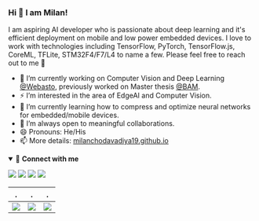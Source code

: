 ### Hi 👋 I am Milan!

I am aspiring AI developer who is passionate about deep learning and it's efficient deployment on mobile and low power embedded devices. I love to work with technologies including TensorFlow, PyTorch, TensorFlow.js, CoreML, TFLite, STM32F4/F7/L4 to name a few. Please feel free to reach out to me 🙂

- 🔭 I’m currently working on Computer Vision and Deep Learning [@Webasto](https://www.webasto-group.com/de/), previously worked on Master thesis [@BAM](https://www.bam.de/Navigation/EN/Home/home.html).
- ⚡ I’m interested in the area of EdgeAI and Computer Vision.
- 🌱 I’m currently learning how to compress and optimize neural networks for embedded/mobile devices.
- 👯 I’m always open to meaningful collaborations.
- 😄 Pronouns: He/His
- 📫 More details: [milanchodavadiya19.github.io](https://[milanchodavadiya19.github.io/)

<details open>
<summary>🤝 <b>Connect with me</b></summary>

<p align = "center">

[<img src ="https://img.shields.io/badge/portfolio-%23.svg?&style=for-the-badge&logo=&logoColor=white%22">](https://milanchodavadiya19.github.io/)
[<img src="https://img.shields.io/badge/twitter-%231DA1F2.svg?&style=for-the-badge&logo=twitter&logoColor=white" />](https://twitter.com/ImMilan089) 
[<img src="https://img.shields.io/badge/linkedin-%230077B5.svg?&style=for-the-badge&logo=linkedin&logoColor=white" />](https://www.linkedin.com/in/milan-chodavadiya-2a9487188/)
[<img src="https://img.shields.io/badge/youtube-%23FF0000.svg?&style=for-the-badge&logo=youtube&logoColor=white" />](https://www.youtube.com/)

</p>

</details>

| . | . | . |
|-----|------|------|
|![](https://github-profile-summary-cards.vercel.app/api/cards/stats?username=anujdutt9&theme=dracula)|![](https://github-profile-summary-cards.vercel.app/api/cards/repos-per-language?username=anujdutt9&theme=dracula)|![](https://github-profile-summary-cards.vercel.app/api/cards/most-commit-language?username=anujdutt9&theme=dracula)|


[stats]: https://github-readme-stats.vercel.app/api?username=anujdutt9&show_icons=true&count_private=false&theme=radical&hide=issues,commits&hide_rank=true&custom_title=Anuj's%20Stats
[hexapod]: https://hexapod.netlify.app/
